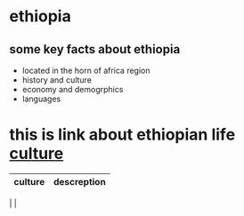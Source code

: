 
# ethiopia 
 ## some key facts  about  ethiopia 
 * located in the horn of africa region
 * history and culture
 * economy and demogrphics
 * languages

# this is link about ethiopian life  [culture  ](https://www.youtube.com/watch?v=iH4e3Zb7Elo.com)  
| culture      |  descreption |
| ----------------|  ------------|     
|
| 


